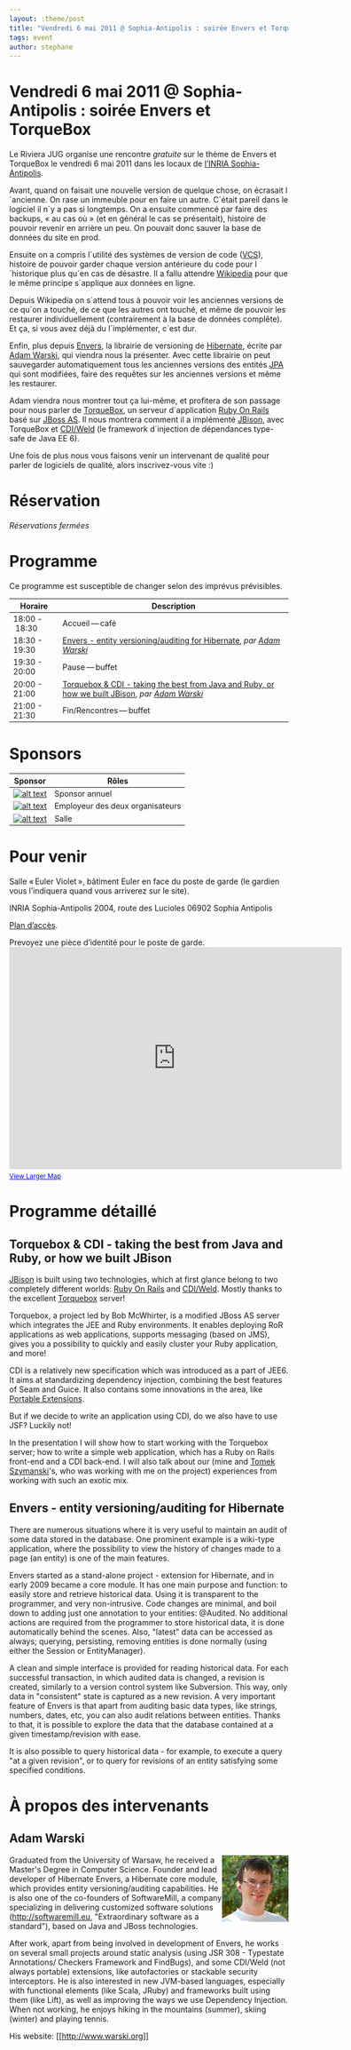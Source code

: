 ```yaml
---
layout: :theme/post
title: "Vendredi 6 mai 2011 @ Sophia-Antipolis : soirée Envers et TorqueBox"
tags: event
author: stephane
---
```


# Vendredi 6 mai 2011 @ Sophia-Antipolis : soirée Envers et TorqueBox

Le Riviera JUG organise une rencontre *gratuite* sur le thème de Envers et TorqueBox le vendredi 6 mai 2011 dans les locaux de [l’INRIA Sophia-Antipolis](http://maps.google.fr/maps?f=q&source=s_q&hl=en&geocode=&q=inria,+sophia-antipolis&sll=47.15984,2.988281&sspn=20.81297,46.757813&ie=UTF8&t=h&ll=43.616722,7.067868&spn=0.005406,0.011415&z=17&iwloc=A).

Avant, quand on faisait une nouvelle version de quelque chose, on écrasait l´ancienne. On rase un immeuble pour en faire un autre. C´était pareil dans le logiciel il n´y a pas si longtemps. On a ensuite commencé par faire des backups, « au cas où » (et en général le cas se présentait), histoire de pouvoir revenir en arrière un peu. On pouvait donc sauver la base de données du site en prod.

Ensuite on a compris l´utilité des systèmes de version de code ([VCS](http://en.wikipedia.org/wiki/Revision_control)), histoire de pouvoir garder chaque version antérieure du code pour l´historique plus qu´en cas de désastre. Il a fallu attendre [Wikipedia](http://en.wikipedia.org/wiki/Main_Page) pour que le même principe s´applique aux données en ligne.

Depuis Wikipedia on s´attend tous à pouvoir voir les anciennes versions de ce qu´on a touché, de ce que les autres ont touché, et même de pouvoir les restaurer individuellement (contrairement à la base de données complête). Et ça, si vous avez déjà du l´implémenter, c´est dur.

Enfin, plus depuis [Envers](http://www.jboss.org/envers), la librairie de versioning de [Hibernate](http://www.hibernate.org/), écrite par [Adam Warski](http://www.warski.org/), qui viendra nous la présenter. Avec cette librairie on peut sauvegarder automatiquement tous les anciennes versions des entités [JPA](http://en.wikipedia.org/wiki/Java_Persistence_API) qui sont modifiées, faire des requêtes sur les anciennes versions et même les restaurer.

Adam viendra nous montrer tout ça lui-même, et profitera de son passage pour nous parler de [TorqueBox](http://torquebox.org/), un serveur d´application [Ruby On Rails](http://rubyonrails.org) basé sur [JBoss AS](http://www.jboss.org/jbossas/). Il nous montrera comment il a implémenté [JBison](https://www.jbison.com), avec TorqueBox et [CDI/Weld](http://seamframework.org/Weld) (le framework d´injection de dépendances type-safe de Java EE 6).

Une fois de plus nous vous faisons venir un intervenant de qualité pour parler de logiciels de qualité, alors inscrivez-vous vite :)

# Réservation

_Réservations fermées_



# Programme

<div class='warning'>Ce programme est susceptible de changer selon des imprévus prévisibles.</div>

|Horaire|Description|
|---|---|
|18:00 - 18:30|Accueil — café|
|18:30 - 19:30|[Envers - entity versioning/auditing for Hibernate](#Envers), _par [Adam Warski](#Adam)_|
|19:30 - 20:00|Pause — buffet|
|20:00 - 21:00|[Torquebox & CDI - taking the best from Java and Ruby, or how we built JBison](#JBison), _par [Adam Warski](#Adam)_|
|21:00 - 21:30|Fin/Rencontres — buffet|

# Sponsors

|Sponsor|Rôles|
|---|---|
|[![alt text]({site.page('Sponsors/index.md').image('avisto-150.png')})](http://www.avisto.com) | Sponsor annuel|
|[![alt text]({site.page('Sponsors/index.md').image('lunatech-research-logo-small.png')})](http://www.lunatech.fr) | Employeur des deux organisateurs|
|[![alt text]({site.page('Sponsors/index.md').image('inria-small-transp.gif')})](http://www.inria.fr)  | Salle|

# Pour venir

Salle « Euler Violet », bâtiment Euler en face du poste de garde (le gardien vous l’indiquera quand vous arriverez sur le site).

INRIA Sophia-Antipolis
2004, route des Lucioles
06902 Sophia Antipolis

[Plan d’accès](http://www-sop.inria.fr/presentation/data/plan_sophia.jpg).

<div class='warning'>Prevoyez une pièce d’identité pour le poste de garde.</div>

<iframe width="600" height="400" frameborder="0" scrolling="no" marginheight="0" marginwidth="0" src="http://maps.google.fr/maps?f=q&amp;source=s_q&amp;hl=en&amp;geocode=&amp;q=inria,+sophia-antipolis&amp;sll=47.15984,2.988281&amp;sspn=20.81297,46.757813&amp;ie=UTF8&amp;t=h&amp;ll=43.626819,7.071934&amp;spn=0.005406,0.011415&amp;z=14&amp;iwloc=A&amp;cid=556043547175134685&amp;output=embed"></iframe><br /><small><a href="http://maps.google.fr/maps?f=q&amp;source=embed&amp;hl=en&amp;geocode=&amp;q=inria,+sophia-antipolis&amp;sll=47.15984,2.988281&amp;sspn=20.81297,46.757813&amp;ie=UTF8&amp;t=h&amp;ll=43.626819,7.071934&amp;spn=0.005406,0.011415&amp;z=14&amp;iwloc=A&amp;cid=556043547175134685" style="color:#0000FF;text-align:left">View Larger Map</a></small>

# Programme détaillé

## Torquebox & CDI - taking the best from Java and Ruby, or how we built JBison

[JBison](https://www.jbison.com) is built using two technologies, which at first glance belong to two completely different worlds: [Ruby On Rails](http://rubyonrails.org) and [CDI/Weld](http://seamframework.org/Weld). Mostly thanks to the excellent [Torquebox](http://torquebox.org) server!

Torquebox, a project led by Bob McWhirter, is a modified JBoss AS server which integrates the JEE and Ruby environments. It enables deploying RoR applications as web applications, supports messaging (based on JMS), gives you a possibility to quickly and easily cluster your Ruby application, and more!

CDI is a relatively new specification which was introduced as a part of JEE6. It aims at standardizing dependency injection, combining the best features of Seam and Guice. It also contains some innovations in the area, like [Portable Extensions](http://docs.jboss.org/weld/reference/latest/en-US/html/extend.html).

But if we decide to write an application using CDI, do we also have to use JSF? Luckily not!

In the presentation I will show how to start working with the Torquebox server; how to write a simple web application, which has a Ruby on Rails front-end and a CDI back-end. I will also talk about our (mine and [Tomek Szymanski](http://twitter.com/#!/szimano)'s, who was working with me on the project) experiences from working with such an
exotic mix.

## Envers - entity versioning/auditing for Hibernate

There are numerous situations where it is very useful to maintain an audit of some data stored in the database. One prominent example is a wiki-type application, where the possibility to view the history of changes made to a page (an entity) is one of the main features.

Envers started as a stand-alone project - extension for Hibernate, and in early 2009 became a core module. It has one main purpose and function: to easily store and retrieve historical data. Using it is transparent to the programmer, and very non-intrusive. Code changes are minimal, and boil down to adding just one annotation to your entities: @Audited. No additional actions are required from the programmer to store historical data, it is done automatically behind the scenes. Also, "latest" data can be accessed as always; querying, persisting, removing entities is done normally (using either the Session or EntityManager).

A clean and simple interface is provided for reading historical data. For each successful transaction, in which audited data is changed, a revision is created, similarly to a version control system like Subversion. This way, only data in "consistent" state is captured as a new revision. A very important feature of Envers is that apart from auditing basic data types, like strings, numbers, dates, etc, you can also audit relations between entities. Thanks to that, it is possible to explore the data that the database contained at a given timestamp/revision with ease.

It is also possible to query historical data - for example, to execute a query "at a given revision", or to query for revisions of an entity satisfying some specified conditions.

# À propos des intervenants

## Adam Warski

<img style='float: right' src='adam-warski-120.png'/>

Graduated from the University of Warsaw, he received a Master's Degree in Computer Science. Founder and lead developer of Hibernate Envers, a Hibernate core module, which provides entity versioning/auditing capabilities. He is also one of the co-founders of SoftwareMill, a company specializing in delivering customized software solutions (http://softwaremill.eu, "Extraordinary software as a standard"), based on Java and JBoss technologies.

After work, apart from being involved in development of Envers, he works on several small projects around static analysis (using JSR 308 - Typestate Annotations/ Checkers Framework and FindBugs), and some CDI/Weld (not always portable) extensions, like autofactories or stackable security interceptors. He is also interested in new JVM-based languages, especially with functional elements (like Scala, JRuby) and frameworks built using them (like Lift), as well as improving the ways we use Dependency Injection. When not working, he enjoys hiking in the mountains (summer), skiing (winter) and playing tennis.

His website: [[http://www.warski.org]]

